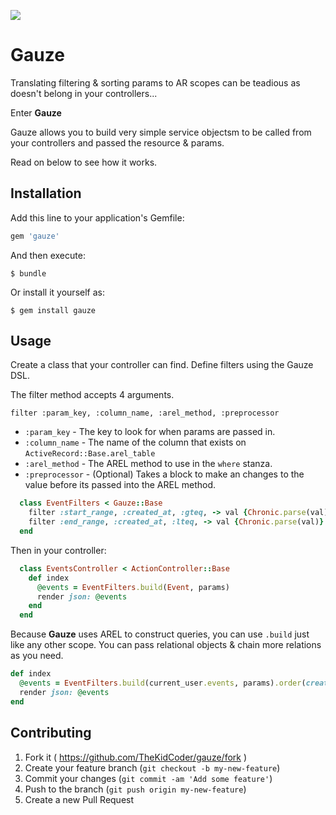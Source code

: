 ![](http://cdn.flaticon.com/png/256/33311.png) 
# Gauze

Translating filtering & sorting params to AR scopes can be teadious as doesn't belong in your controllers...

Enter **Gauze**

Gauze allows you to build very simple service objectsm to be called from your controllers and passed the resource & params.

Read on below to see how it works.

## Installation

Add this line to your application's Gemfile:

```ruby
gem 'gauze'
```

And then execute:

    $ bundle

Or install it yourself as:

    $ gem install gauze

## Usage

Create a class that your controller can find.
Define filters using the Gauze DSL.

The filter method accepts 4 arguments.

`filter :param_key, :column_name, :arel_method, :preprocessor`

* `:param_key` - The key to look for when params are passed in.
* `:column_name` - The name of the column that exists on `ActiveRecord::Base.arel_table`
* `:arel_method` - The AREL method to use in the `where` stanza.
* `:preprocessor` - (Optional) Takes a block to make an changes to the value before its passed into the AREL method. 

```ruby
  class EventFilters < Gauze::Base
    filter :start_range, :created_at, :gteq, -> val {Chronic.parse(val)}
    filter :end_range, :created_at, :lteq, -> val {Chronic.parse(val)}
  end
```

Then in your controller:
```ruby
  class EventsController < ActionController::Base
    def index
      @events = EventFilters.build(Event, params)
      render json: @events
    end
  end
```

Because **Gauze** uses AREL to construct queries, you can use `.build` just like any other scope. You can pass relational objects & chain more relations as you need.
```ruby
def index
  @events = EventFilters.build(current_user.events, params).order(created_at: :desc).where(name: "Football Game")
  render json: @events
end
```

## Contributing

1. Fork it ( https://github.com/TheKidCoder/gauze/fork )
2. Create your feature branch (`git checkout -b my-new-feature`)
3. Commit your changes (`git commit -am 'Add some feature'`)
4. Push to the branch (`git push origin my-new-feature`)
5. Create a new Pull Request
